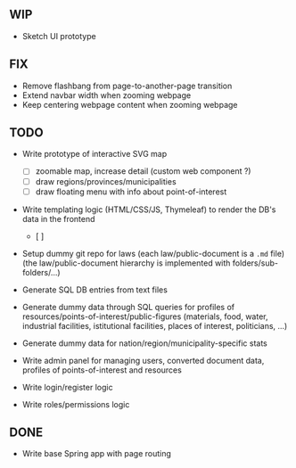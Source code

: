 ## WIP

- Sketch UI prototype

## FIX

- Remove flashbang from page-to-another-page transition
- Extend navbar width when zooming webpage
- Keep centering webpage content when zooming webpage

## TODO

- Write prototype of interactive SVG map
  - [ ] zoomable map, increase detail (custom web component ?)
  - [ ] draw regions/provinces/municipalities
  - [ ] draw floating menu with info about point-of-interest

- Write templating logic (HTML/CSS/JS, Thymeleaf) to render the DB's data in the frontend
  - [ ] 

- Setup dummy git repo for laws
  (each law/public-document is a `.md` file)
  (the law/public-document hierarchy is implemented with folders/sub-folders/...)
- Generate SQL DB entries from text files
- Generate dummy data through SQL queries for profiles of resources/points-of-interest/public-figures
  (materials, food, water, industrial facilities, istitutional facilities, places of interest, politicians, ...)
- Generate dummy data for nation/region/municipality-specific stats

- Write admin panel for managing users, converted document data, profiles of points-of-interest and resources
- Write login/register logic
- Write roles/permissions logic

## DONE

- Write base Spring app with page routing

